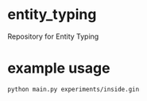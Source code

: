 # entity_typing
Repository for Entity Typing

# example usage
```sh
python main.py experiments/inside.gin
```
